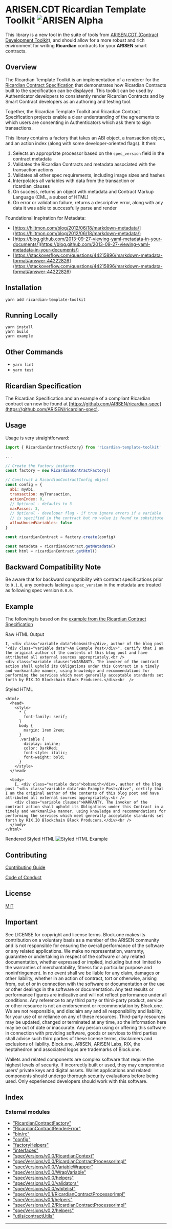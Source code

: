 
ARISEN.CDT Ricardian Template Toolkit ![ARISEN Alpha](https://img.shields.io/badge/ARISEN-Alpha-blue.svg)
======================================================================================================

This library is a new tool in the suite of tools from [ARISEN.CDT (Contract Development Toolkit)](https://github.com/ARISEN/ARISEN.cdt/tree/develop), and should allow for a more robust and rich environment for writing **Ricardian** contracts for your **ARISEN** smart contracts.

Overview
--------

The Ricardian Template Toolkit is an implementation of a renderer for the [Ricardian Contract Specification](https://github.com/ARISEN/ricardian-spec) that demonstrates how Ricardian Contracts built to the specification can be displayed. This toolkit can be used by Authenticator developers to consistently render Ricardian Contracts and by Smart Contract developers as an authoring and testing tool.

Together, the Ricardian Template Toolkit and Ricardian Contract Specification projects enable a clear understanding of the agreements to which users are consenting in Authenticators which ask them to sign transactions.

This library contains a factory that takes an ABI object, a transaction object, and an action index (along with some developer-oriented flags). It then:

1.  Selects an appropriate processor based on the `spec_version` field in the contract metadata
2.  Validates the Ricardian Contracts and metadata associated with the transaction actions
3.  Validates all other spec requirements, including image sizes and hashes
4.  Interpolates all variables with data from the transaction or ricardian\_clauses
5.  On success, returns an object with metadata and Contract Markup Language (CML, a subset of HTML)
6.  On error or validation failure, returns a descriptive error, along with any data it was able to successfully parse and render

Foundational Inspiration for Metadata:

*   [https://hiltmon.com/blog/2012/06/18/markdown-metadata/](https://hiltmon.com/blog/2012/06/18/markdown-metadata/)
*   [https://blog.github.com/2013-09-27-viewing-yaml-metadata-in-your-documents/](https://blog.github.com/2013-09-27-viewing-yaml-metadata-in-your-documents/)
*   [https://stackoverflow.com/questions/44215896/markdown-metadata-format#answer-44222826](https://stackoverflow.com/questions/44215896/markdown-metadata-format#answer-44222826)

Installation
------------

`yarn add ricardian-template-toolkit`

Running Locally
---------------

```
yarn install
yarn build
yarn example
```

Other Commands
--------------

*   `yarn lint`
*   `yarn test`

Ricardian Specification
-----------------------

The Ricardian Specification and an example of a compliant Ricardian contract can now be found at [https://github.com/ARISEN/ricardian-spec](https://github.com/ARISEN/ricardian-spec).

Usage
-----

Usage is very straightforward:

```javascript
import { RicardianContractFactory} from 'ricardian-template-toolkit'

...

// Create the factory instance.
const factory = new RicardianContractFactory()

// Construct a RicardianContractConfig object
const config = {
  abi: myAbi,
  transaction: myTransaction,
  actionIndex: 0,
  // Optional - defaults to 3
  maxPasses: 3,
  // Optional - developer flag - if true ignore errors if a variable
  // is specified in the contract but no value is found to substitute
  allowUnusedVariables: false
}

const ricardianContract = factory.create(config)

const metadata = ricardianContract.getMetadata()
const html = ricardianContract.getHtml()
```

Backward Compatibility Note
---------------------------

Be aware that for backward compatibility with contract specifications prior to `0.1.0`, any contracts lacking a `spec_version` in the metadata are treated as following spec version `0.0.0`.

Example
-------

The following is based on the [example from the Ricardian Contract Specification](https://github.com/ARISEN/ricardian-spec#example-template)

Raw HTML Output

```
I, <div class="variable data">bobsmith</div>, author of the blog post "<div class="variable data">An Example Post</div>", certify that I am the original author of the contents of this blog post and have attributed all external sources appropriately.<br />
<div class="variable clauses">WARRANTY. The invoker of the contract action shall uphold its Obligations under this Contract in a timely and workmanlike manner, using knowledge and recommendations for performing the services which meet generally acceptable standards set forth by RIX.IO Blockchain Block Producers.</div><br  />
```

Styled HTML

```
<html>
  <head>
    <style>
      * {
        font-family: serif;
      }
      body {
        margin: 1rem 2rem;
      }
      .variable {
        display: inline;
        color: DarkRed;
        font-style: italic;
        font-weight: bold;
      }
    </style>
  </head>

  <body>
    I, <div class="variable data">bobsmith</div>, author of the blog post "<div class="variable data">An Example Post</div>", certify that I am the original author of the contents of this blog post and have attributed all external sources appropriately.<br />
    <div class="variable clauses">WARRANTY. The invoker of the contract action shall uphold its Obligations under this Contract in a timely and workmanlike manner, using knowledge and recommendations for performing the services which meet generally acceptable standards set forth by RIX.IO Blockchain Block Producers.</div><br />
  </body>
</html>
```

Rendered Styled HTML ![Styled HTML Example](.images/styled-example.png)

Contributing
------------

[Contributing Guide](./CONTRIBUTING.md)

[Code of Conduct](./CONTRIBUTING.md#conduct)

License
-------

[MIT](./LICENSE)

Important
---------

See LICENSE for copyright and license terms. Block.one makes its contribution on a voluntary basis as a member of the ARISEN community and is not responsible for ensuring the overall performance of the software or any related applications. We make no representation, warranty, guarantee or undertaking in respect of the software or any related documentation, whether expressed or implied, including but not limited to the warranties of merchantability, fitness for a particular purpose and noninfringement. In no event shall we be liable for any claim, damages or other liability, whether in an action of contract, tort or otherwise, arising from, out of or in connection with the software or documentation or the use or other dealings in the software or documentation. Any test results or performance figures are indicative and will not reflect performance under all conditions. Any reference to any third party or third-party product, service or other resource is not an endorsement or recommendation by Block.one. We are not responsible, and disclaim any and all responsibility and liability, for your use of or reliance on any of these resources. Third-party resources may be updated, changed or terminated at any time, so the information here may be out of date or inaccurate. Any person using or offering this software in connection with providing software, goods or services to third parties shall advise such third parties of these license terms, disclaimers and exclusions of liability. Block.one, ARISEN, ARISEN Labs, RIX, the heptahedron and associated logos are trademarks of Block.one.

Wallets and related components are complex software that require the highest levels of security. If incorrectly built or used, they may compromise users’ private keys and digital assets. Wallet applications and related components should undergo thorough security evaluations before being used. Only experienced developers should work with this software.

## Index

### External modules

* ["RicardianContractFactory"](modules/_ricardiancontractfactory_.md)
* ["RicardianContractRenderError"](modules/_ricardiancontractrendererror_.md)
* ["bin/rc"](modules/_bin_rc_.md)
* ["config"](modules/_config_.md)
* ["factoryHelpers"](modules/_factoryhelpers_.md)
* ["interfaces"](modules/_interfaces_.md)
* ["specVersions/v0.0/RicardianContext"](modules/_specversions_v0_0_ricardiancontext_.md)
* ["specVersions/v0.0/RicardianContractProcessorImpl"](modules/_specversions_v0_0_ricardiancontractprocessorimpl_.md)
* ["specVersions/v0.0/VariableWrapper"](modules/_specversions_v0_0_variablewrapper_.md)
* ["specVersions/v0.0/WrapVariable"](modules/_specversions_v0_0_wrapvariable_.md)
* ["specVersions/v0.0/helpers"](modules/_specversions_v0_0_helpers_.md)
* ["specVersions/v0.0/validators"](modules/_specversions_v0_0_validators_.md)
* ["specVersions/v0.0/whitelist"](modules/_specversions_v0_0_whitelist_.md)
* ["specVersions/v0.1/RicardianContractProcessorImpl"](modules/_specversions_v0_1_ricardiancontractprocessorimpl_.md)
* ["specVersions/v0.1/helpers"](modules/_specversions_v0_1_helpers_.md)
* ["specVersions/v0.2/RicardianContractProcessorImpl"](modules/_specversions_v0_2_ricardiancontractprocessorimpl_.md)
* ["specVersions/v0.2/helpers"](modules/_specversions_v0_2_helpers_.md)
* ["utils/contractUtils"](modules/_utils_contractutils_.md)

---

